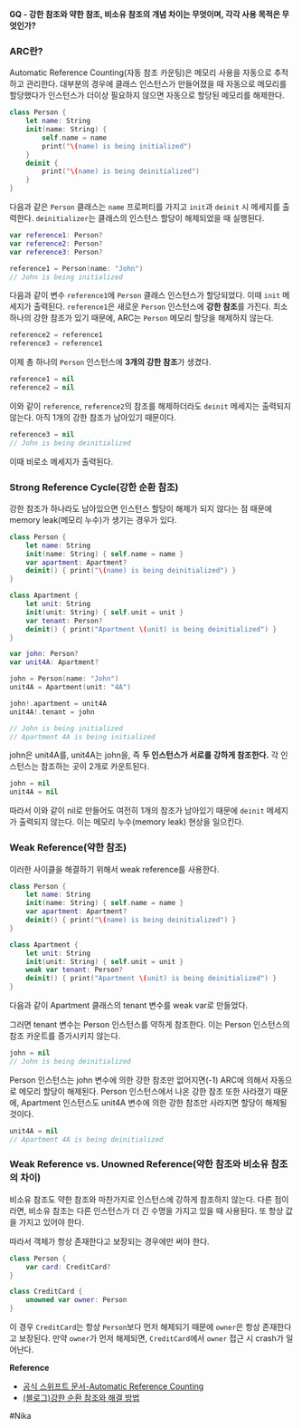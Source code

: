 **GQ - 강한 참조와 약한 참조, 비소유 참조의 개념 차이는 무엇이며, 각각 사용 목적은 무엇인가?**

### ARC란?

Automatic Reference Counting(자동 참조 카운팅)은 메모리 사용을 자동으로 추적하고 관리한다. 대부분의 경우에 클래스 인스턴스가 만들어졌을 때 자동으로 메모리를 할당했다가 인스턴스가 더이상 필요하지 않으면 자동으로 할당된 메모리를 해제한다.

```swift
class Person {
	let name: String
	init(name: String) {
		self.name = name
		print("\(name) is being initialized")
	}
	deinit {
		print("\(name) is being deinitialized")
	}
}
```

다음과 같은 `Person` 클래스는 `name` 프로퍼티를 가지고 `init`과 `deinit` 시 메세지를 출력한다. `deinitializer`는 클래스의 인스턴스 할당이 해제되었을 때 실행된다.

```swift
var reference1: Person?
var reference2: Person?
var reference3: Person?

reference1 = Person(name: "John")
// John is being initialized
```

다음과 같이 변수 `reference1`에 `Person` 클래스 인스턴스가 할당되었다. 이때 `init` 메세지가 출력된다. `reference1`은 새로운 `Person` 인스턴스에 **강한 참조**를 가진다. 최소 하나의 강한 참조가 있기 때문에, ARC는 `Person` 메모리 할당을 해제하지 않는다.

```swift
reference2 = reference1
reference3 = reference1
```

이제 총 하나의 `Person` 인스턴스에 **3개의 강한 참조**가 생겼다.

```swift
reference1 = nil
reference2 = nil
```

이와 같이 `reference`, `reference2`의 참조를 해제하더라도 `deinit` 메세지는 출력되지 않는다. 아직 1개의 강한 참조가 남아있기 때문이다.

```swift
reference3 = nil
// John is being deinitialized
```

이때 비로소 메세지가 출력된다.

### Strong Reference Cycle(강한 순환 참조)

강한 참조가 하나라도 남아있으면 인스턴스 할당이 해제가 되지 않다는 점 때문에 memory leak(메모리 누수)가 생기는 경우가 있다.

```swift
class Person {
	let name: String
	init(name: String) { self.name = name }
	var apartment: Apartment?
	deinit() { print("\(name) is being deinitialized") }
}

class Apartment {
	let unit: String
	init(unit: String) { self.unit = unit }
	var tenant: Person?
	deinit() { print("Apartment \(unit) is being deinitialized") }
}

var john: Person?
var unit4A: Apartment?

john = Person(name: "John")
unit4A = Apartment(unit: "4A")

john!.apartment = unit4A
unit4A!.tenant = john

// John is being initialized
// Apartment 4A is being initialized
```

john은 unit4A를, unit4A는 john을, 즉 **두 인스턴스가 서로를 강하게 참조한다.** 각 인스턴스는 참조하는 곳이 2개로 카운트된다.


```swift
john = nil
unit4A = nil
```

따라서 이와 같이 nil로 만들어도 여전히 1개의 참조가 남아있기 때문에 `deinit` 메세지가 출력되지 않는다. 이는 메모리 누수(memory leak) 현상을 일으킨다.

### Weak Reference(약한 참조)

이러한 사이클을 해결하기 위해서 weak reference를 사용한다.

```swift
class Person {
	let name: String
	init(name: String) { self.name = name }
	var apartment: Apartment?
	deinit() { print("\(name) is being deinitialized") }
}

class Apartment {
	let unit: String
	init(unit: String) { self.unit = unit }
	weak var tenant: Person?
	deinit() { print("Apartment \(unit) is being deinitialized") }
}
```

다음과 같이 Apartment 클래스의 tenant 변수를 weak var로 만들었다.

 그러면 tenant 변수는 Person 인스턴스를 약하게 참조한다. 이는 Person 인스턴스의 참조 카운트를 증가시키지 않는다.

```swift
john = nil
// John is being deinitialized
```

Person 인스턴스는 john 변수에 의한 강한 참조만 없어지면(-1) ARC에 의해서 자동으로 메모리 할당이 해제된다. Person 인스턴스에서 나온 강한 참조 또한 사라졌기 때문에, Apartment 인스턴스도 unit4A 변수에 의한 강한 참조만 사라지면 할당이 해제될 것이다.

```swift
unit4A = nil
// Apartment 4A is being deinitialized
```

### Weak Reference vs. Unowned Reference(약한 참조와 비소유 참조의 차이)

비소유 참조도 약한 참조와 마찬가지로 인스턴스에 강하게 참조하지 않는다. 다른 점이라면, 비소유 참조는 다른 인스턴스가 더 긴 수명을 가지고 있을 때 사용된다. 또 항상 값을 가지고 있어야 한다.

따라서 객체가 항상 존재한다고 보장되는 경우에만 써야 한다.

```swift
class Person {
	var card: CreditCard?
}

class CreditCard {
	unowned var owner: Person
}
```

이 경우 `CreditCard`는 항상 `Person`보다 먼저 해제되기 때문에 `owner`은 항상 존재한다고 보장된다. 만약 `owner`가 먼저 해제되면, `CreditCard`에서 `owner` 접근 시 crash가 일어난다.

**Reference**

- [공식 스위프트 문서-Automatic Reference Counting](https://docs.swift.org/swift-book/documentation/the-swift-programming-language/automaticreferencecounting/)
- [(블로그)강한 순환 참조와 해결 방법](https://velog.io/@parkgyurim/Swift-Strong-Reference-Cycle)

#Nika